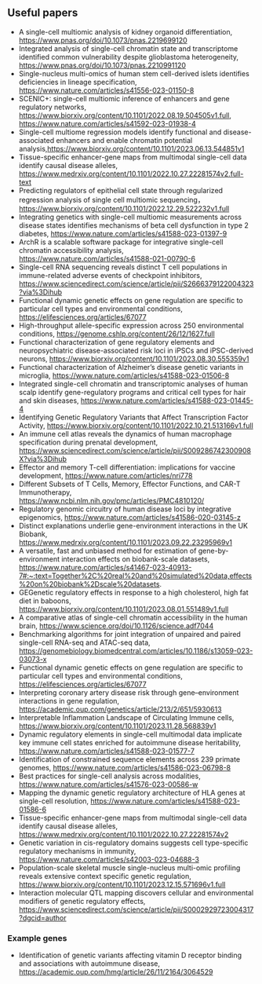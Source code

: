 ## Useful papers
- A single-cell multiomic analysis of kidney organoid differentiation, https://www.pnas.org/doi/10.1073/pnas.2219699120
- Integrated analysis of single-cell chromatin state and transcriptome identified common vulnerability despite glioblastoma heterogeneity, https://www.pnas.org/doi/10.1073/pnas.2210991120
- Single-nucleus multi-omics of human stem cell-derived islets identifies deficiencies in lineage specification, https://www.nature.com/articles/s41556-023-01150-8
- SCENIC+: single-cell multiomic inference of enhancers and gene regulatory networks, https://www.biorxiv.org/content/10.1101/2022.08.19.504505v1.full,
  https://www.nature.com/articles/s41592-023-01938-4
- Single-cell multiome regression models identify functional and disease-associated enhancers and enable chromatin potential analysis,https://www.biorxiv.org/content/10.1101/2023.06.13.544851v1
- Tissue-specific enhancer-gene maps from multimodal single-cell data identify causal disease alleles, https://www.medrxiv.org/content/10.1101/2022.10.27.22281574v2.full-text
- Predicting regulators of epithelial cell state through regularized regression analysis of single cell multiomic sequencing， https://www.biorxiv.org/content/10.1101/2022.12.29.522232v1.full 
- Integrating genetics with single-cell multiomic measurements across disease states identifies mechanisms of beta cell dysfunction in type 2 diabetes, https://www.nature.com/articles/s41588-023-01397-9
- ArchR is a scalable software package for integrative single-cell chromatin accessibility analysis, https://www.nature.com/articles/s41588-021-00790-6
- Single-cell RNA sequencing reveals distinct T cell populations in immune-related adverse events of checkpoint inhibitors, https://www.sciencedirect.com/science/article/pii/S2666379122004323?via%3Dihub
- Functional dynamic genetic effects on gene regulation are specific to particular cell types and environmental conditions, https://elifesciences.org/articles/67077
- High-throughput allele-specific expression across 250 environmental conditions, https://genome.cshlp.org/content/26/12/1627.full
- Functional characterization of gene regulatory elements and neuropsychiatric disease-associated risk loci in iPSCs and iPSC-derived neurons, https://www.biorxiv.org/content/10.1101/2023.08.30.555359v1
- Functional characterization of Alzheimer’s disease genetic variants in microglia, https://www.nature.com/articles/s41588-023-01506-8
- Integrated single-cell chromatin and transcriptomic analyses of human scalp identify gene-regulatory programs and critical cell types for hair and skin diseases, https://www.nature.com/articles/s41588-023-01445-4
- Identifying Genetic Regulatory Variants that Affect Transcription Factor Activity, https://www.biorxiv.org/content/10.1101/2022.10.21.513166v1.full
- An immune cell atlas reveals the dynamics of human macrophage specification during prenatal development, https://www.sciencedirect.com/science/article/pii/S009286742300908X?via%3Dihub
- Effector and memory T-cell differentiation: implications for vaccine development, https://www.nature.com/articles/nri778
- Different Subsets of T Cells, Memory, Effector Functions, and CAR-T Immunotherapy, https://www.ncbi.nlm.nih.gov/pmc/articles/PMC4810120/
- Regulatory genomic circuitry of human disease loci by integrative epigenomics, https://www.nature.com/articles/s41586-020-03145-z
- Distinct explanations underlie gene-environment interactions in the UK Biobank, https://www.medrxiv.org/content/10.1101/2023.09.22.23295969v1
- A versatile, fast and unbiased method for estimation of gene-by-environment interaction effects on biobank-scale datasets, https://www.nature.com/articles/s41467-023-40913-7#:~:text=Together%2C%20real%20and%20simulated%20data,effects%20on%20biobank%2Dscale%20datasets.
- GEGenetic regulatory effects in response to a high cholesterol, high fat diet in baboons, https://www.biorxiv.org/content/10.1101/2023.08.01.551489v1.full
- A comparative atlas of single-cell chromatin accessibility in the human brain, https://www.science.org/doi/10.1126/science.adf7044
- Benchmarking algorithms for joint integration of unpaired and paired single-cell RNA-seq and ATAC-seq data, https://genomebiology.biomedcentral.com/articles/10.1186/s13059-023-03073-x
- Functional dynamic genetic effects on gene regulation are specific to particular cell types and environmental conditions, https://elifesciences.org/articles/67077
- Interpreting coronary artery disease risk through gene–environment interactions in gene regulation, https://academic.oup.com/genetics/article/213/2/651/5930613
- Interpretable Inflammation Landscape of Circulating Immune cells,
 https://www.biorxiv.org/content/10.1101/2023.11.28.568839v1
- Dynamic regulatory elements in single-cell multimodal data implicate key immune cell states enriched for autoimmune disease heritability,
  https://www.nature.com/articles/s41588-023-01577-7
- Identification of constrained sequence elements across 239 primate genomes, https://www.nature.com/articles/s41586-023-06798-8
- Best practices for single-cell analysis across modalities, https://www.nature.com/articles/s41576-023-00586-w
- Mapping the dynamic genetic regulatory architecture of HLA genes at single-cell resolution, https://www.nature.com/articles/s41588-023-01586-6
- Tissue-specific enhancer-gene maps from multimodal single-cell data identify causal disease alleles, https://www.medrxiv.org/content/10.1101/2022.10.27.22281574v2
- Genetic variation in cis-regulatory domains suggests cell type-specific regulatory mechanisms in immunity, https://www.nature.com/articles/s42003-023-04688-3
- Population-scale skeletal muscle single-nucleus multi-omic profiling reveals extensive context specific genetic regulation, https://www.biorxiv.org/content/10.1101/2023.12.15.571696v1.full
- Interaction molecular QTL mapping discovers cellular and environmental modifiers of genetic regulatory effects, https://www.sciencedirect.com/science/article/pii/S0002929723004317?dgcid=author

### Example genes
- Identification of genetic variants affecting vitamin D receptor binding and associations with autoimmune disease,  https://academic.oup.com/hmg/article/26/11/2164/3064529
